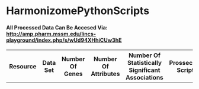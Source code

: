 # HarmonizomePythonScripts

#### All Processed Data Can Be Accesed Via: <br/> http://amp.pharm.mssm.edu/lincs-playground/index.php/s/wUd94XHhiCUw3hE


<table>
  <th>
    Resource
  </th>
  <th>
    Data Set
  </th>
  <th>
    Number Of Genes
  </th>
  <th>
    Number Of Attributes
  </th>
  <th>
    Number Of Statistically Significant Associations
  </th>
  <th>
    Prossecing Script
  </th>
  <th>
    Processed Data
  </th>
  <td>
    GTEx
  </td>
  <td>
    GTEx
  </td>
    <td>
    GTEx
  </td>
  <td>
    GTEx
  </td>
    <td>
    GTEx
  </td>
  <td>
    GTEx
  </td>  <td>
    GTEx
  </td>
  </table>
